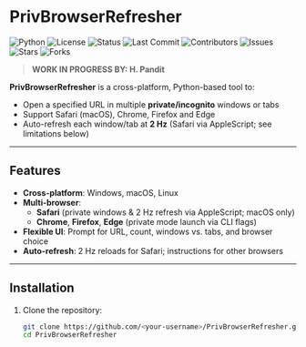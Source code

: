 # PrivBrowserRefresher

![Python](https://img.shields.io/badge/python-3.7%2B-blue.svg)
![License](https://img.shields.io/github/license/MykeHaunt/PrivBrowserRefresher)
![Status](https://img.shields.io/badge/status-Beta-blue.svg)
![Last Commit](https://img.shields.io/github/last-commit/MykeHaunt/PrivBrowserRefresher)
![Contributors](https://img.shields.io/github/contributors/MykeHaunt/PrivBrowserRefresher)
![Issues](https://img.shields.io/github/issues/MykeHaunt/PrivBrowserRefresher)
![Stars](https://img.shields.io/github/stars/MykeHaunt/PrivBrowserRefresher?style=social)
![Forks](https://img.shields.io/github/forks/MykeHaunt/PrivBrowserRefresher?style=social)

> **WORK IN PROGRESS BY: H. Pandit**

**PrivBrowserRefresher** is a cross-platform, Python-based tool to:
- Open a specified URL in multiple **private/incognito** windows or tabs  
- Support Safari (macOS), Chrome, Firefox and Edge  
- Auto-refresh each window/tab at **2 Hz** (Safari via AppleScript; see limitations below)

---

## Features

- **Cross-platform**: Windows, macOS, Linux  
- **Multi-browser**:  
  - **Safari** (private windows & 2 Hz refresh via AppleScript; macOS only)  
  - **Chrome**, **Firefox**, **Edge** (private mode launch via CLI flags)  
- **Flexible UI**: Prompt for URL, count, windows vs. tabs, and browser choice  
- **Auto-refresh**: 2 Hz reloads for Safari; instructions for other browsers  

---

## Installation

1. Clone the repository:  
   ```bash
   git clone https://github.com/<your-username>/PrivBrowserRefresher.git
   cd PrivBrowserRefresher
